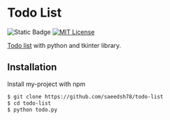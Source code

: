 
# Todo List



![Static Badge](https://img.shields.io/badge/build-3.6%3E%3D-blue?logo=python&logoColor=yellow&label=python)
[![MIT License](https://img.shields.io/badge/License-MIT-green.svg)](https://choosealicense.com/licenses/mit/)

[Todo list](https://github.com/saeedsh78/todo-list) with python and tkinter library.





## Installation

Install my-project with npm

```bash
$ git clone https://github.com/saeedsh78/todo-list
$ cd todo-list
$ python todo.py
```
    
